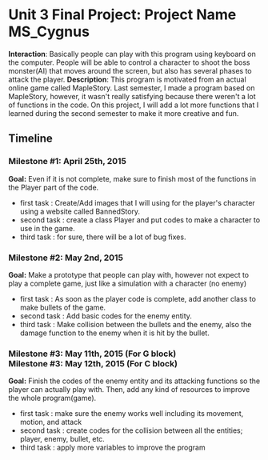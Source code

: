 <h1>Unit 3 Final Project: Project Name MS_Cygnus</h1>

<strong>Interaction</strong>:
Basically people can play with this program using keyboard on the computer. People will be able to control a character to shoot the boss monster(AI) that moves around the screen, but also has several phases to attack the player.
<strong>Description</strong>:
This program is motivated from an actual online game called MapleStory. Last semester, I made a program based on MapleStory, however, it wasn't really satisfying because there weren't a lot of functions in the code. On this project, I will add a lot more functions that I learned during the second semester to make it more creative and fun.
<h2>Timeline</h2>

<div>
  <h3>Milestone #1: April 25th, 2015 </h3>
  <strong>Goal:</strong> Even if it is not complete, make sure to finish most of the functions in the Player part of the code.
  <ul>
    <li>first task : Create/Add images that I will using for the player's character using a website called BannedStory.</li>
    <li>second task : create a class Player and put codes to make a character to use in the game.</li>
    <li>third task : for sure, there will be a lot of bug fixes.</li>
  </ul>
</div>

<p>
  <h3>Milestone #2: May 2nd, 2015 </h3>
  <strong>Goal:</strong> Make a prototype that people can play with, however not expect to play a complete game, just like a simulation with a character (no enemy)
  <ul>
    <li>first task : As soon as the player code is complete, add another class to make bullets of the game.</li>
    <li>second task : Add basic codes for the enemy entity.</li>
    <li>third task : Make collision between the bullets and the enemy, also the damage function to the enemy when it is hit by the bullet.</li>


  </ul>
</p>

<div>
  <h3>Milestone #3: May 11th, 2015 (For G block)</br>
  Milestone #3: May 12th, 2015 (For C block) </h3>
  <strong>Goal:</strong> Finish the codes of the enemy entity and its attacking functions so the player can actually play with. Then, add any kind of resources to improve the whole program(game).
  <ul>
    <li>first task : make sure the enemy works well including its movement, motion, and attack</li>
    <li>second task : create codes for the collision between all the entities; player, enemy, bullet, etc.</li>
    <li>third task : apply more variables to improve the program</li>
  </ul>
</div>
